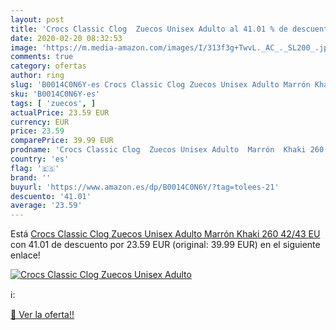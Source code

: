 ```yaml
---
layout: post
title: 'Crocs Classic Clog  Zuecos Unisex Adulto al 41.01 % de descuento'
date: 2020-02-20 08:32:53
image: 'https://m.media-amazon.com/images/I/313f3g+TwvL._AC_._SL200_.jpg'
comments: true
category: ofertas
author: ring
slug: 'B0014C0N6Y-es Crocs Classic Clog Zuecos Unisex Adulto Marrón Khaki 260...'
sku: 'B0014C0N6Y-es'
tags: [ 'zuecos', ]
actualPrice: 23.59 EUR
currency: EUR
price: 23.59
comparePrice: 39.99 EUR
prodname: 'Crocs Classic Clog  Zuecos Unisex Adulto  Marrón  Khaki 260   42/43 EU'
country: 'es'
flag: '🇪🇸'
brand: ''
buyurl: 'https://www.amazon.es/dp/B0014C0N6Y/?tag=tolees-21'
descuento: '41.01'
average: '23.59'
---
```


Está [Crocs Classic Clog  Zuecos Unisex Adulto  Marrón  Khaki 260   42/43 EU](https://www.amazon.es/dp/B0014C0N6Y/?tag=tolees-21) con 41.01 de descuento por 23.59 EUR (original: 39.99 EUR) en el siguiente enlace!

[![Crocs Classic Clog  Zuecos Unisex Adulto](https://m.media-amazon.com/images/I/313f3g+TwvL._AC_._SL200_.jpg)](https://www.amazon.es/dp/B0014C0N6Y/?tag=tolees-21)

ℹ️:


[🛒 Ver la oferta!!](https://www.amazon.es/dp/B0014C0N6Y/?tag=tolees-21)
